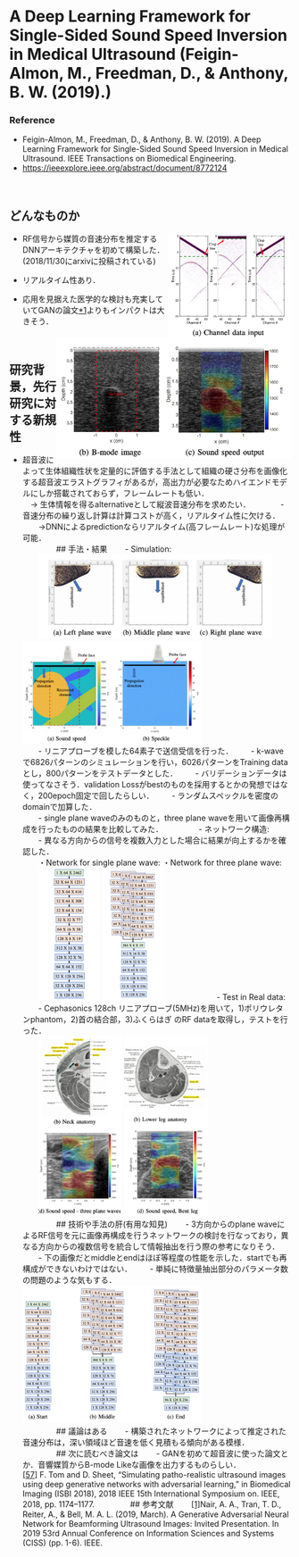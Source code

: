 # A Deep Learning Framework for Single-Sided Sound Speed Inversion in Medical Ultrasound (Feigin-Almon, M., Freedman, D., & Anthony, B. W. (2019).)
### Reference
- Feigin-Almon, M., Freedman, D., & Anthony, B. W. (2019).
A Deep Learning Framework for Single-Sided Sound Speed Inversion in Medical Ultrasound. IEEE Transactions on Biomedical Engineering.
- https://ieeexplore.ieee.org/abstract/document/8772124

<br />

## どんなものか
<img src="https://github.com/Kotatsun/papers/blob/image/RF_from_three.png" width="220" style="float:right"> <img src="https://github.com/Kotatsun/papers/blob/image/ground_result.png" width="420" style="float:right">

- RF信号から媒質の音速分布を推定するDNNアーキテクチャを初めて構築した． (2018/11/30にarxivに投稿されている)

- リアルタイム性あり．

- 応用を見据えた医学的な検討も充実していてGANの論文[*1](https://ieeexplore.ieee.org/document/8692835)よりもインパクトは大きそう．
<br />

## 研究背景，先行研究に対する新規性
- 超音波によって生体組織性状を定量的に評価する手法として組織の硬さ分布を画像化する超音波エラストグラフィがあるが，高出力が必要なためハイエンドモデルにしか搭載されておらず，フレームレートも低い．  
　→ 生体情報を得るalternativeとして縦波音速分布を求めたい．
　
　
　- 音速分布の繰り返し計算は計算コストが高く，リアルタイム性に欠ける．  
　　→DNNによるpredictionならリアルタイム(高フレームレート)な処理が可能．
　　<br />
　　
　　## 手法・結果
　　- Simulation:  
　　<img src="https://github.com/Kotatsun/papers/blob/image/plane_wave.png" width="420"> <img src="https://github.com/Kotatsun/papers/blob/image/medium_condition.png" width="320">  
　　- リニアプローブを模した64素子で送信受信を行った．
　　-  k-waveで6826パターンのシミュレーションを行い，6026パターンをTraining dataとし，800パターンをテストデータとした．
　　- バリデーションデータは使ってなさそう．validation Lossがbestのものを採用するとかの発想ではなく，200epoch固定で回したらしい．
　　- ランダムスペックルを密度のdomainで加算した．  
　　- single plane waveのみのものと，three plane waveを用いて画像再構成を行ったものの結果を比較してみた．
　　
　　- ネットワーク構造:  
　　- 異なる方向からの信号を複数入力とした場合に結果が向上するかを確認した．  
　　・Network for single plane wave: ・Network for three plane wave:  
　　<img src="https://github.com/Kotatsun/papers/blob/image/single_network.png" width="110">   <img src="https://github.com/Kotatsun/papers/blob/image/middle_network.png" width="110">
　　
　　
　　- Test in Real data:
　　- Cephasonics 128ch リニアプローブ(5MHz)を用いて，1)ポリウレタンphantom，2)首の結合部，3)ふくらはぎ のRF dataを取得し，テストを行った．  
　　<img src="https://github.com/Kotatsun/papers/blob/image/neck.png" width="150"> <img src="https://github.com/Kotatsun/papers/blob/image/leg.png" width="150">
　　
　　
　　<br />
　　
　　## 技術や手法の肝(有用な知見)
　　- 3方向からのplane waveによるRF信号を元に画像再構成を行うネットワークの検討を行なっており，異なる方向からの複数信号を統合して情報抽出を行う際の参考になりそう．
　　- 下の画像だとmiddleとendはほぼ等程度の性能を示した．startでも再構成ができないわけではない．
　　- 単純に特徴量抽出部分のパラメータ数の問題のような気もする．
　　<img src="https://github.com/Kotatsun/papers/blob/image/network_study.png" width="320">
　　<br />
　　
　　## 議論はある
　　- 構築されたネットワークによって推定された音速分布は，深い領域ほど音速を低く見積もる傾向がある模様．
　　<br />
　　
　　## 次に読むべき論文は
　　- GANを初めて超音波に使った論文とか．音響媒質からB-mode Likeな画像を出力するものらしい．
　　
　　[[57]](https://ieeexplore.ieee.org/stamp/stamp.jsp?arnumber=8363780) F. Tom and D. Sheet, “Simulating patho-realistic ultrasound images using deep generative networks with adversarial learning,” in Biomedical Imaging (ISBI 2018), 2018 IEEE 15th International Symposium on. IEEE, 2018, pp. 1174–1177.
　　
　　## 参考文献
　　[[1]](https://ieeexplore.ieee.org/document/8692835)Nair, A. A., Tran, T. D., Reiter, A., & Bell, M. A. L. (2019, March). A Generative Adversarial Neural Network for Beamforming Ultrasound Images: Invited Presentation. In 2019 53rd Annual Conference on Information Sciences and Systems (CISS) (pp. 1-6). IEEE.
